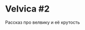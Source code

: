 <!-- TITLE: Velvica -->
<!-- SUBTITLE: A quick summary of Velvica -->

# Velvica #2

Рассказ про велвику и её крутость